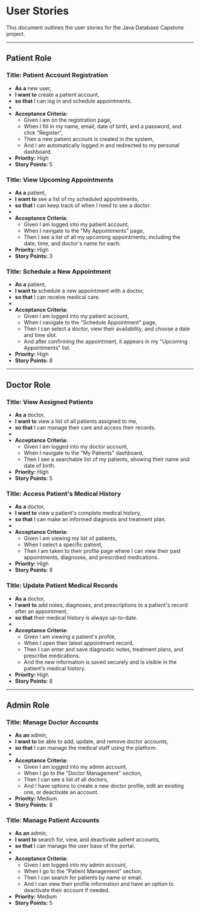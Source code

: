 # User Stories

This document outlines the user stories for the Java Database Capstone project.

---

## Patient Role

### **Title:** Patient Account Registration
*   **As a** new user,
*   **I want to** create a patient account,
*   **so that** I can log in and schedule appointments.
*
*   **Acceptance Criteria:**
    *   Given I am on the registration page,
    *   When I fill in my name, email, date of birth, and a password, and click "Register",
    *   Then a new patient account is created in the system,
    *   And I am automatically logged in and redirected to my personal dashboard.
*   **Priority:** High
*   **Story Points:** 5

### **Title:** View Upcoming Appointments
*   **As a** patient,
*   **I want to** see a list of my scheduled appointments,
*   **so that** I can keep track of when I need to see a doctor.
*
*   **Acceptance Criteria:**
    *   Given I am logged into my patient account,
    *   When I navigate to the "My Appointments" page,
    *   Then I see a list of all my upcoming appointments, including the date, time, and doctor's name for each.
*   **Priority:** High
*   **Story Points:** 3

### **Title:** Schedule a New Appointment
*   **As a** patient,
*   **I want to** schedule a new appointment with a doctor,
*   **so that** I can receive medical care.
*
*   **Acceptance Criteria:**
    *   Given I am logged into my patient account,
    *   When I navigate to the "Schedule Appointment" page,
    *   Then I can select a doctor, view their availability, and choose a date and time slot.
    *   And after confirming the appointment, it appears in my "Upcoming Appointments" list.
*   **Priority:** High
*   **Story Points:** 8

---

## Doctor Role

### **Title:** View Assigned Patients
*   **As a** doctor,
*   **I want to** view a list of all patients assigned to me,
*   **so that** I can manage their care and access their records.
*
*   **Acceptance Criteria:**
    *   Given I am logged into my doctor account,
    *   When I navigate to the "My Patients" dashboard,
    *   Then I see a searchable list of my patients, showing their name and date of birth.
*   **Priority:** High
*   **Story Points:** 5

### **Title:** Access Patient's Medical History
*   **As a** doctor,
*   **I want to** view a patient's complete medical history,
*   **so that** I can make an informed diagnosis and treatment plan.
*
*   **Acceptance Criteria:**
    *   Given I am viewing my list of patients,
    *   When I select a specific patient,
    *   Then I am taken to their profile page where I can view their past appointments, diagnoses, and prescribed medications.
*   **Priority:** High
*   **Story Points:** 8

### **Title:** Update Patient Medical Records
*   **As a** doctor,
*   **I want to** add notes, diagnoses, and prescriptions to a patient's record after an appointment,
*   **so that** their medical history is always up-to-date.
*
*   **Acceptance Criteria:**
    *   Given I am viewing a patient's profile,
    *   When I open their latest appointment record,
    *   Then I can enter and save diagnostic notes, treatment plans, and prescribe medications.
    *   And the new information is saved securely and is visible in the patient's medical history.
*   **Priority:** High
*   **Story Points:** 8

---

## Admin Role

### **Title:** Manage Doctor Accounts
*   **As an** admin,
*   **I want to** be able to add, update, and remove doctor accounts,
*   **so that** I can manage the medical staff using the platform.
*
*   **Acceptance Criteria:**
    *   Given I am logged into my admin account,
    *   When I go to the "Doctor Management" section,
    *   Then I can see a list of all doctors,
    *   And I have options to create a new doctor profile, edit an existing one, or deactivate an account.
*   **Priority:** Medium
*   **Story Points:** 8

### **Title:** Manage Patient Accounts
*   **As an** admin,
*   **I want to** search for, view, and deactivate patient accounts,
*   **so that** I can manage the user base of the portal.
*
*   **Acceptance Criteria:**
    *   Given I am logged into my admin account,
    *   When I go to the "Patient Management" section,
    *   Then I can search for patients by name or email.
    *   And I can view their profile information and have an option to deactivate their account if needed.
*   **Priority:** Medium
*   **Story Points:** 5
